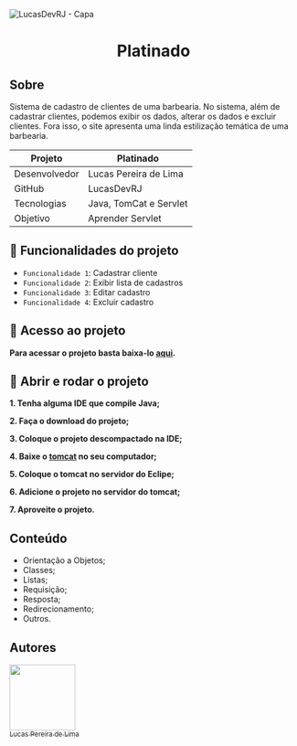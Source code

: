 ![LucasDevRJ - Capa](https://user-images.githubusercontent.com/95040236/147415952-3be56c26-f85d-4489-bb6b-e32128ac7ce3.png)

<h1 align="center">Platinado</h1>

## Sobre
Sistema de cadastro de clientes de uma barbearia. No sistema, além de cadastrar clientes, podemos exibir os dados, alterar os dados e excluir clientes. Fora isso, o site apresenta uma linda estilização temática de uma barbearia.

Projeto   | Platinado
--------- | ------
Desenvolvedor | Lucas Pereira de Lima
GitHub | LucasDevRJ
Tecnologias | Java, TomCat e Servlet
Objetivo    | Aprender Servlet

## :icecream: Funcionalidades do projeto

- `Funcionalidade 1`: Cadastrar cliente
- `Funcionalidade 2`: Exibir lista de cadastros
- `Funcionalidade 3`: Editar cadastro
- `Funcionalidade 4`: Excluir cadastro

## :ice_cream: Acesso ao projeto

**Para acessar o projeto basta baixa-lo <a href="https://github.com/LucasDevRJ/platinado/archive/refs/heads/main.zip">aqui</a>.**

## :icecream: Abrir e rodar o projeto

**1. Tenha alguma IDE que compile Java;**

**2. Faça o download do projeto;**

**3. Coloque o projeto descompactado na IDE;**

**4. Baixe o <a href="https://dlcdn.apache.org/tomcat/tomcat-9/v9.0.69/bin/apache-tomcat-9.0.69-windows-x64.zip">tomcat</a> no seu computador;**

**5. Coloque o tomcat no servidor do Eclipe;**

**6. Adicione o projeto no servidor do tomcat;**

**7. Aproveite o projeto.**

## Conteúdo

- Orientação a Objetos;
- Classes;
- Listas;
- Requisição;
- Resposta;
- Redirecionamento;
- Outros.

## Autores

[<img src="https://avatars.githubusercontent.com/u/95040236?v=4" width=115><br><sub>Lucas Pereira de Lima</sub>](https://github.com/LucasDevRJ)
